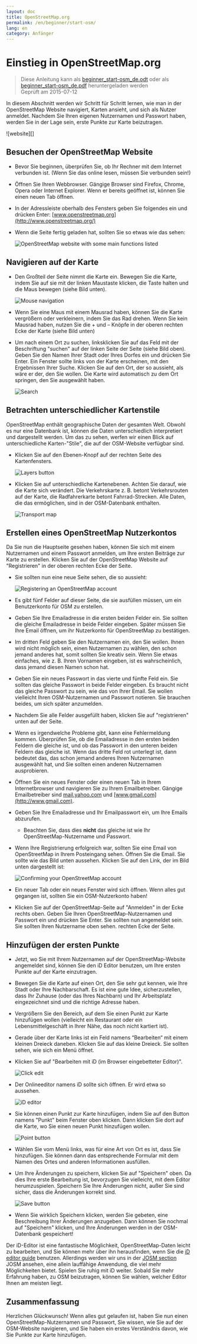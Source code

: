 ```yaml
---
layout: doc
title: OpenStreetMap.org
permalink: /en/beginner/start-osm/
lang: en
category: Anfänger
---
```


Einstieg in OpenStreetMap.org
====================================

> Diese Anleitung kann als [beginner_start-osm_de.odt](/files/beginner_start-osm_de.odt) oder als [beginner_start-osm_de.pdf](/files/beginner_start-osm_de.pdf) heruntergeladen werden  
Geprüft am 2015-07-12  

In diesem Abschnitt werden wir Schritt für Schritt lernen, wie man in der
OpenStreetMap Website navigiert, Karten ansieht, und sich als Nutzer anmeldet.
Nachdem Sie Ihren eigenen Nutzernamen und Passwort haben, werden Sie in der Lage sein,
erste Punkte zur Karte beizutragen.

![website][]

Besuchen der OpenStreetMap Website
-------------------------------

- Bevor Sie beginnen, überprüfen Sie, ob Ihr Rechner mit dem Internet verbunden ist.
    (Wenn Sie das online lesen, müssen Sie verbunden sein!)
- Öffnen Sie Ihren Webbrowser. Gängige Browser sind Firefox, Chrome, Opera oder Internet
    Explorer. Wenn er bereits geöffnet ist, können Sie einen neuen Tab öffnen.
- In der Adressleiste oberhalb des Fensters geben Sie folgendes ein und drücken Enter:
    [www.openstreetmap.org](http://www.openstreetmap.org/)
- Wenn die Seite fertig geladen hat, sollten Sie so etwas wie
    das sehen:

    ![OpenStreetMap website with some main functions listed][]

Navigieren auf der Karte
----------------

- Den Großteil der Seite nimmt die Karte ein. Bewegen Sie die Karte, indem Sie
    auf sie mit der linken Maustaste klicken, die Taste halten und
    die Maus bewegen (siehe Bild unten).

    ![Mouse navigation][]

- Wenn Sie eine Maus mit einem Mausrad haben, können Sie die  Karte vergrößern oder verkleinern,
    indem Sie das Rad drehen. Wenn Sie kein Mausrad haben, nutzen Sie die +
    und – Knöpfe in der oberen rechten Ecke der Karte (siehe Bild
    unten)
- Um nach einem Ort zu suchen, linksklicken Sie auf das Feld mit der Beschriftung "suchen" auf
    der linken Seite der Seite (siehe Bild oben). Geben Sie den Namen
    Ihrer Stadt oder Ihres Dorfes ein und drücken Sie Enter. Ein Fenster sollte 
    links von der Karte erscheinen, mit den Ergebnissen Ihrer Suche. Klicken Sie auf
    den Ort, der so aussieht, als wäre er der, den Sie wollen. Die Karte wird
    automatisch zu dem Ort springen, den Sie ausgewählt haben.

    ![Search][]
   

Betrachten unterschiedlicher Kartenstile
------------------------

OpenStreetMap enthält geographische Daten der gesamten Welt. Obwohl 
es nur eine Datenbank ist, können die Daten unterschiedlich interpretiert
und dargestellt werden. Um das zu sehen, werfen wir einen Blick auf unterschiedliche Karten-"Stile",
die auf der OSM-Website verfügbar sind.

- Klicken Sie auf den Ebenen-Knopf auf der rechten Seite des Kartenfensters.

    ![Layers button][]

- Klicken Sie auf unterschiedliche Kartenebenen. Achten Sie darauf, wie die Karte sich
    verändert. Die Verkehrskarte z. B. betont 
    Verkehrsrouten auf der Karte, die Radfahrerkarte betont Fahrrad-Strecken.
    Alle Daten, die das ermöglichen, sind in der OSM-Datenbank
    enthalten.

    ![Transport map][]

Erstellen eines OpenStreetMap Nutzerkontos
-------------------------------

Da Sie nun die Hauptseite gesehen haben, können Sie
    sich mit einem Nutzernamen und einem Passwort anmelden, um Ihre ersten Beiträge zur Karte
    zu erstellen.
Klicken Sie auf der OpenStreetMap Website auf "Registrieren" in der oberen
    rechten Ecke der Seite.
- Sie sollten nun eine neue Seite sehen, die so aussieht:

    ![Registering an OpenStreetMap account][]

- Es gibt fünf Felder auf dieser Seite, die sie ausfüllen müssen,
    um ein Benutzerkonto für OSM zu erstellen.
- Geben Sie Ihre Emailadresse in die ersten beiden Felder ein. Sie sollten
    die gleiche Emailadresse in beide Felder eingeben. Später müssen Sie
    Ihre Email öffnen, um ihr Nutzerkonto für OpenStreetMap zu bestätigen.
- Im dritten Feld geben Sie den Nutzernamen ein, den Sie wollen.
    Ihnen wird nicht möglich sein, einen Nutzernamen zu wählen, den schon jemand anderes hat,
    somit sollten Sie kreativ sein. Wenn Sie etwas einfaches,
    wie z. B. Ihren Vornamen eingeben, ist es wahrscheinlich,
    dass jemand diesen Namen schon hat.
- Geben Sie ein neues Passwort in das vierte und fünfte Feld ein. Sie sollten 
    das gleiche Passwort in beide Felder eingeben. Es braucht nicht das gleiche Passwort zu sein, 
    wie das von Ihrer Email.
Sie wollen vielleicht Ihren OSM-Nutzernamen und Passwort notieren. Sie brauchen beides,
    um sich später anzumelden.
- Nachdem Sie alle Felder ausgefüllt haben, klicken Sie auf "registrieren" unten
    auf der Seite.
- Wenn es irgendwelche Probleme gibt, kann eine Fehlermeldung kommen. Überprüfen Sie,
    ob die Emailadresse in den ersten beiden Feldern die gleiche ist, und
    ob das Passwort in den unteren beiden Feldern das gleiche ist. Wenn das dritte Feld
    rot unterlegt ist, dann bedeutet das, das schon jemand anderes
    Ihren Nutzernamen ausgewählt hat, und Sie sollten einen anderen Nutzernamen ausprobieren.
- Öffnen Sie ein neues Fenster oder einen neuen Tab in Ihrem Internetbrowser und
    navigieren Sie zu Ihrem Emailbetreiber. Gängige Emailbetreiber sind [mail.yahoo.com](http://mail.yahoo.com)
    und [www.gmail.com](http://www.gmail.com).
- Geben Sie Ihre Emailadresse und Ihr Emailpasswort ein, um Ihre Emails abzurufen.
    - Beachten Sie, dass dies __nicht__ das gleiche ist wie Ihr OpenStreetMap-Nutzername und
    Passwort.
- Wenn Ihre Registrierung erfolgreich war, sollten Sie
    eine Email von OpenStreetMap in Ihrem Posteingang sehen. Öffnen Sie die Email. Sie sollte 
    wie das Bild unten aussehen. Klicken Sie auf den Link, der im Bild unten
    dargestellt ist:

    ![Confirming your OpenStreetMap account][]

- Ein neuer Tab oder ein neues Fenster wird sich öffnen. Wenn alles gut gegangen ist, sollten Sie
    ein OSM-Nutzerkonto haben!
- Klicken Sie auf der OpenStreetMap-Seite auf "Anmelden" in der Ecke rechts oben.
    Geben Sie Ihren OpenStreetMap-Nutzernamen und Passwort ein und drücken Sie Enter. Sie
    sollten nun angemeldet sein. Sie sollten Ihren Nutzername oben sehen.
    rechten Ecke der Seite.

Hinzufügen der ersten Punkte
------------------------

- Jetzt, wo Sie mit Ihrem Nutzernamen auf der OpenStreetMap-Website angemeldet sind,
    können Sie den iD Editor benutzen, um Ihre ersten Punkte
    auf der Karte einzutragen.
- Bewegen Sie die Karte auf einen Ort, den Sie sehr gut kennen, wie Ihre Stadt
    oder Ihre Nachbarschaft. Es ist eine gute Idee, sicherzustellen, dass Ihr Zuhause (oder das Ihres Nachbarn) und Ihr Arbeitsplatz eingezeichnet sind und die richtige Adresse haben. 
- Vergrößern Sie den Bereich, auf dem Sie einen Punkt zur Karte hinzufügen wollen (vielleicht ein Restaurant oder ein Lebensmittelgeschäft in Ihrer Nähe, das noch nicht kartiert ist).
- Gerade über der Karte links ist ein Feld namens “Bearbeiten“ mit einem kleinen 
    Dreieck daneben. Klicken Sie auf das kleine Dreieck. Sie sollten sehen, wie sich
    ein Menü öffnet.
- Klicken Sie auf  "Bearbeiten mit iD (im Browser eingebetteter Editor)".

    ![Click edit][]

- Der Onlineeditor namens iD sollte sich öffnen. Er wird etwa so aussehen.

    ![iD editor][]

- Sie können einen Punkt zur Karte hinzufügen, indem Sie auf den Button namens "Punkt" beim Fenster oben
    klicken. Dann klicken Sie dort auf die Karte, wo Sie einen neuen Punkt
    hinzufügen wollen.

    ![Point button][]    

- Wählen Sie vom Menü links, was für eine Art von Ort es ist, dass
    Sie hinzufügen.  Sie können dann das entsprechende Formular mit dem Namen des
    Ortes und anderen Informationen ausfüllen.
- Um Ihre Änderungen zu speichern, klicken Sie auf "Speichern" oben. Da dies Ihre
    erste Bearbeitung ist, bevorzugen Sie vielleicht, mit dem Editor herumzuspielen. Speichern Sie Ihre Änderungen nicht,
    außer Sie sind sicher, dass die Änderungen korrekt sind.

    ![Save button][]    

- Wenn Sie wirklich Speichern klicken, werden Sie gebeten, eine Beschreibung Ihrer Änderungen anzugeben.
    Dann können Sie nochmal auf "Speichern" klicken, und Ihre Änderungen werden in
    der OSM-Datenbank gespeichert!


Der iD-Editor ist eine fantastische Möglichkeit, OpenStreetMap-Daten leicht zu bearbeiten, und Sie können mehr über ihn herausfinden, wenn Sie die [iD editor guide](/en/beginner/id-editor/) benutzen. Allerdings werden wir uns in der [JOSM section](/en/josm/)
JOSM ansehen, eine allein lauffähige Anwendung, die viel mehr Möglichkeiten bietet. Spielen Sie
ruhig mit iD weiter. Sobald Sie mehr Erfahrung haben, zu OSM beizutragen,  können Sie wählen,
welcher Editor Ihnen am meisten liegt.

Zusammenfassung
-------

Herzlichen Glückwunsch! Wenn alles gut gelaufen ist, haben Sie nun einen OpenStreetMap-Nutzernamen
und Passwort, Sie wissen, wie Sie auf der OSM-Website navigieren, und Sie haben
ein erstes Verständnis davon, wie Sie Punkte zur Karte hinzufügen.



[Webseite]: /images/beginner/start-osm_website.png
[OpenStreetMap website with some main functions listed]: /images/beginner/osm-website-main-functions.png
[Mouse navigation]: /images/beginner/mouse-navigation.png
[Search]: /images/beginner/search.png
[Layers button]: /images/beginner/layers.png
[Transport map]: /images/beginner/transport-map.png
[Registering an OpenStreetMap account]: /images/beginner/registering-account.png
[Confirming your OpenStreetMap account]: /images/beginner/confirming-account.png
[Click edit]: /images/beginner/click-edit.png
[iD editor]: /images/beginner/id-editor.png
[Point button]: /images/beginner/point-button.png
[Save button]: /images/beginner/save-button.png